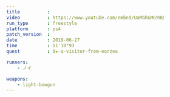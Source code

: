 ```yaml
---
title          :
video          : https://www.youtube.com/embed/UaMbhGMGYHQ
run_type       : freestyle
platform       : ps4
patch_version  : 
date           : 2019-06-27
time           : 11'10"93
quest          : 9★-a-visitor-from-eorzea

runners:
    - ノイ

weapons:
    - light-bowgun
---
```

